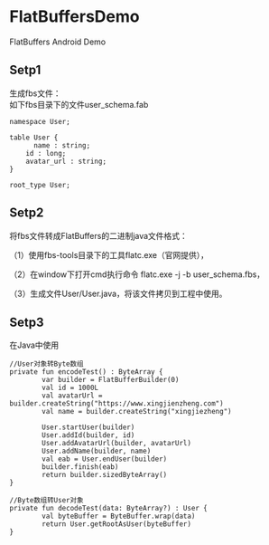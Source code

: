 # FlatBuffersDemo
FlatBuffers Android Demo

Setp1
------------------------------

生成fbs文件：    
如下fbs目录下的文件user_schema.fab
    
    namespace User;
    
    table User {
      	  name : string;
        id : long;
        avatar_url : string;
    }
    
    root_type User;
    
    

Setp2
------------------------------

将fbs文件转成FlatBuffers的二进制java文件格式：

（1）使用fbs-tools目录下的工具flatc.exe（官网提供），

（2）在window下打开cmd执行命令 flatc.exe -j -b user_schema.fbs，

（3）生成文件User/User.java，将该文件拷贝到工程中使用。

Setp3
------------------------------

在Java中使用
   
    //User对象转Byte数组
    private fun encodeTest() : ByteArray {
            var builder = FlatBufferBuilder(0)
            val id = 1000L
            val avatarUrl = builder.createString("https://www.xingjienzheng.com")
            val name = builder.createString("xingjiezheng")
    
            User.startUser(builder)
            User.addId(builder, id)
            User.addAvatarUrl(builder, avatarUrl)
            User.addName(builder, name)
            val eab = User.endUser(builder)
            builder.finish(eab)
            return builder.sizedByteArray()
    }
    
    //Byte数组转User对象
    private fun decodeTest(data: ByteArray?) : User {
            val byteBuffer = ByteBuffer.wrap(data)
            return User.getRootAsUser(byteBuffer)
    }

